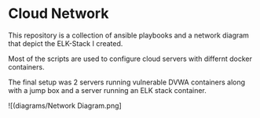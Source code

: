 # Cloud Network
This repository is a collection of ansible playbooks and a network diagram that depict the ELK-Stack I created.

Most of the scripts are used to configure cloud servers with differnt docker containers.

The final setup was 2 servers running vulnerable DVWA containers along with a jump box and a server running an ELK stack container.

![(diagrams/Network Diagram.png]
